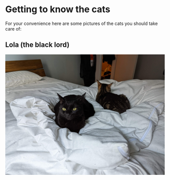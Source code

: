 # Getting to know the cats

For your convenience here are some pictures of the cats you should take care of:

## Lola (the black lord)
![drawing](assets/lola.jpg)
